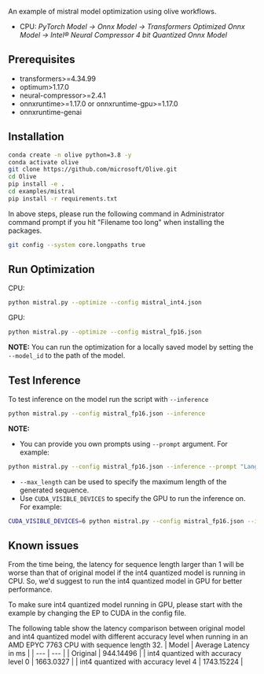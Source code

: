 An example of mistral model optimization using olive workflows.

- CPU: *PyTorch Model -> Onnx Model -> Transformers Optimized Onnx Model -> Intel® Neural Compressor 4 bit Quantized Onnx Model*

## Prerequisites
* transformers>=4.34.99
* optimum>1.17.0
* neural-compressor>=2.4.1
* onnxruntime>=1.17.0 or onnxruntime-gpu>=1.17.0
* onnxruntime-genai

## Installation
```bash
conda create -n olive python=3.8 -y
conda activate olive
git clone https://github.com/microsoft/Olive.git
cd Olive
pip install -e .
cd examples/mistral
pip install -r requirements.txt
```

In above steps, please run the following command in Administrator command prompt if you hit "Filename too long" when installing the packages.
```bash
git config --system core.longpaths true
```

## Run Optimization
CPU:
```bash
python mistral.py --optimize --config mistral_int4.json
```

GPU:
```bash
python mistral.py --optimize --config mistral_fp16.json
```

**NOTE:** You can run the optimization for a locally saved model by setting the `--model_id` to the path of the model.

## Test Inference
To test inference on the model run the script with `--inference`
```bash
python mistral.py --config mistral_fp16.json --inference
```

**NOTE:**
- You can provide you own prompts using `--prompt` argument. For example:
```bash
python mistral.py --config mistral_fp16.json --inference --prompt "Language models are very useful" "What is the meaning of life?"
```
- `--max_length` can be used to specify the maximum length of the generated sequence.
- Use `CUDA_VISIBLE_DEVICES` to specify the GPU to run the inference on. For example:
```bash
CUDA_VISIBLE_DEVICES=6 python mistral.py --config mistral_fp16.json --inference
```

## Known issues
From the time being, the latency for sequence length larger than 1 will be worse than that of original model if the int4 quantized model is running in CPU. So, we'd suggest to run the int4 quantized model in GPU for better performance.

To make sure int4 quantized model running in GPU, please start with the example by changing the EP to CUDA in the config file.

The following table show the latency comparison between original model and int4 quantized model with different accuracy level when running in an AMD EPYC 7763 CPU with sequence length 32.
| Model | Average Latency in ms |
| --- | --- |
| Original | 944.14496 |
| int4 quantized with accuracy level 0 | 1663.0327 |
| int4 quantized with accuracy level 4 | 1743.15224 |

